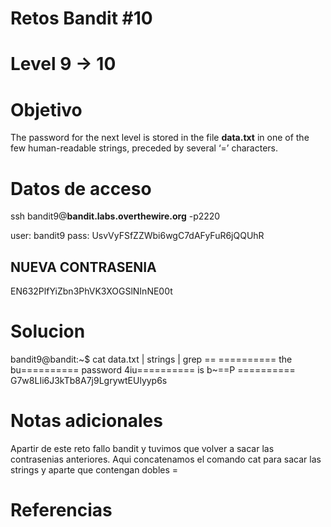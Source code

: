 # Retos Bandit  #10
# Level 9  -> 10

# Objetivo
The password for the next level is stored in the file **data.txt** in one of the few human-readable strings, preceded by several ‘=’ characters.

# Datos de acceso
ssh bandit9@**bandit.labs.overthewire.org** -p2220

user: bandit9
pass: UsvVyFSfZZWbi6wgC7dAFyFuR6jQQUhR


## NUEVA CONTRASENIA
EN632PlfYiZbn3PhVK3XOGSlNInNE00t

# Solucion 
bandit9@bandit:~$ cat  data.txt  | strings | grep ==
========== the
bu========== password
4iu========== is
b~==P
========== G7w8LIi6J3kTb8A7j9LgrywtEUlyyp6s


# Notas adicionales
Apartir  de este reto fallo bandit y tuvimos que volver a sacar las contrasenias anteriores.
Aqui concatenamos el comando  cat para sacar las strings y aparte que contengan dobles =

# Referencias 